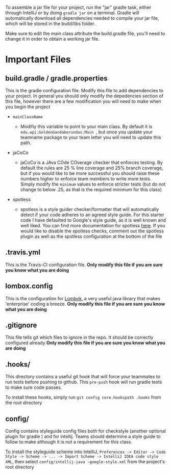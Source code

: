 To assemble a jar file for your project, run the "jar" gradle task, either through IntelliJ or by doing
`gradle jar` on a terminal. Gradle will automatically download all dependencies needed to compile your jar file,
which will be stored in the build/libs folder.

Make sure to edit the main class attribute the build.gradle file, you'll need to change it in order to obtain
a working jar file.

# Important Files
## build.gradle / gradle.properties
This is the gradle configuration file. Modify this file to add dependencies to your project. In
 general you should only modify the depedencies section of this file, however there are a few
  modification you will need to make when you begin the project
  
  - `mainClassName`
    - Modifiy this variable to point to your main class. By default it is `edu.wpi.GoldenGandaberundas.Main
    `, but once you update your teamname package to your team letter you will need to update this
     path.
     
  - jaCoCo
    - jaCoCo is a JAva COde COverage checker that enforces testing. By default the rules are 25
    % line coverage and 25% branch coverage, but if you would like to be more successful you
     should raise these numbers higher to enforce team members to write more tests. Simply modify
      the `minimum` values to enforce stricter tests (but do not change to below .25, as that is
       the required minimum for this class)
  - spotless
    - spotless is a style guider checker/formatter that will automatically detect if your code
     adheres to an agreed style guide. For this starter code I have defaulted to Google's style
     guide, as it is well known and well liked. You can find more documentation for spotless 
     [here](https://github.com/diffplug/spotless). If you would like to disable the spotless
      checks, comment out the spotless plugin as well as the spotless configuration at the bottom
       of the file

## .travis.yml
This is the Travis-CI configuration file. **Only modify this file if you are sure you know what you are doing**

## lombox.config
This is the configuration for [Lombok](https://projectlombok.org/), a very useful java library
 that makes 'enterprise' coding a breeze. **Only modify this file if you are sure you know what you are doing**

## .gitignore
This file tells git which files to ignore in the repo. It should be correctly configured already
**Only modify this file if you are sure you know what you are doing**

## .hooks/
This directory contains a useful git hook that will force your teammates to run tests before
pushing to github. This `pre-push` hook will run gradle tests to make sure code passes.

To install these hooks, simply run `git config core.hookspath .hooks` from the root directory

## config/
Config contains styleguide config files both for checkstyle (another optional plugin for gradle
) and for intellij. Teams should determine a style guide to follow to make 
although it is not a requirement for this class.

To install the styleguide scheme into IntelliJ, `Preferences -> Editor -> Code Style -> Scheme
 -> ... -> Import Scheme -> IntelliJ IDEA code style XML`, then select `config/intellij-java
 -google-style.xml` from the project's root directory 
